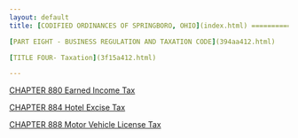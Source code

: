 ```yaml
---
layout: default 
title: [CODIFIED ORDINANCES OF SPRINGBORO, OHIO](index.html) =====================================================

[PART EIGHT - BUSINESS REGULATION AND TAXATION CODE](394aa412.html)

[TITLE FOUR- Taxation](3f15a412.html)

---
```


[CHAPTER 880 Earned Income Tax](3f1da412.html)

[CHAPTER 884 Hotel Excise Tax](4026a412.html)

[CHAPTER 888 Motor Vehicle License Tax](4055a412.html)
